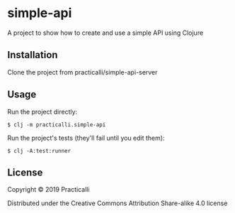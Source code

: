 # simple-api

A project to show how to create and use a simple API using Clojure

## Installation

Clone the project from practicalli/simple-api-server


## Usage

Run the project directly:

    $ clj -m practicalli.simple-api

Run the project's tests (they'll fail until you edit them):

    $ clj -A:test:runner


## License

Copyright © 2019 Practicalli

Distributed under the Creative Commons Attribution Share-alike 4.0 license
